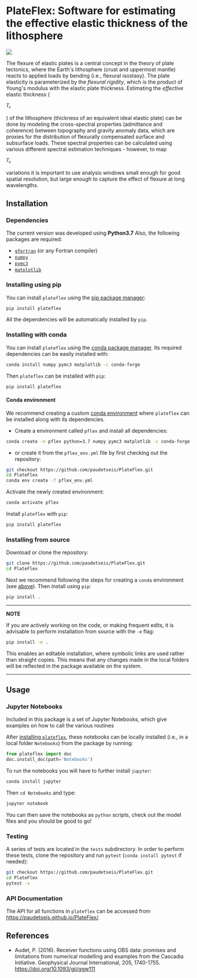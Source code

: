 # PlateFlex: Software for estimating the effective elastic thickness of the lithosphere

![](./plateflex/examples/picture/tws_logo.png)

The flexure of elastic plates is a central concept in the theory of plate tectonics,
where the Earth's lithosphere (crust and uppermost mantle) reacts to applied loads 
by bending (i.e., flexural isostasy). The plate elasticity is parameterized by the 
*flexural rigidity*, which is the product of Young's modulus with the elastic plate 
thickness. Estimating the *effective* elastic thickness 
(

<p style="font-family:times; font-style:italic"> T<sub>e</sub> </p>

) of the lithosphere (thickness 
of an equivalent ideal elastic plate) can be done by modeling the cross-spectral 
properties (admittance and coherence) between topography and gravity anomaly data, 
which are proxies for the distribution of flexurally compensated surface and subsurface 
loads. These spectral properties can be calculated using various different spectral
estimation techniques - however, to map 

<p style="font-family:times; font-style:italic"> T<sub>e</sub> </p> 

variations it is important to use
analysis windows small enough for good spatial resolution, but large enough
to capture the effect of flexure at long wavelengths. 

<!-- This package contains `python` and `fortran` modules to synthesize teleseismic 
body-wave propagation through stacks of generally anisotropic and strictly horizontal 
layers using the matrix propagator approach of [Kennett (1983)](#references). 
The software also properly models reverberations from an overlying column of water, 
effectively simulating ocean-bottom seismic (OBS) station recordings. The software 
will be useful in a variety of teleseismic receiver-based studies, such as P or S 
receiver functions, long-period P-wave polarization, shear-wave splitting from 
core-refracted shear waves (i.e., SKS, SKKS), etc. It may also be the starting point 
for stochastic inverse methods (e.g., Monte Carlo sampling). The main part of the
code is written in `fortran` with `python` wrappers. Common computational 
workflows are covered in the Jupyter notebooks bundled with this package.
 -->
## Installation

### Dependencies

The current version was developed using **Python3.7**
Also, the following packages are required:

- [`gfortran`](https://gcc.gnu.org/wiki/GFortran) (or any Fortran compiler)
- [`numpy`](https://numpy.org)
- [`pymc3`](https://docs.pymc.io)
- [`matplotlib`](https://matplotlib.org)

### Installing using pip

You can install `plateflex` using the [pip package manager](https://pypi.org/project/pip/):

```bash
pip install plateflex
```
All the dependencies will be automatically installed by `pip`.

### Installing with conda

You can install `plateflex` using the [conda package manager](https://conda.io).
Its required dependencies can be easily installed with:

```bash
conda install numpy pymc3 matplotlib -c conda-forge
```

Then `plateflex` can be installed with `pip`:

```bash
pip install plateflex
```

#### Conda environment

We recommend creating a custom 
[conda environment](https://conda.io/docs/user-guide/tasks/manage-environments.html)
where `plateflex` can be installed along with its dependencies. 

- Create a environment called `pflex` and install all dependencies:

```bash
conda create -n pflex python=3.7 numpy pymc3 matplotlib -c conda-forge
```

- or create it from the `pflex_env.yml` file by first checking out the repository:

```bash
git checkout https://github.com/paudetseis/PlateFlex.git
cd PlateFlex
conda env create -f pflex_env.yml
```

Activate the newly created environment:

```bash
conda activate pflex
```

Install `plateflex` with `pip`:

```bash
pip install plateflex
```

### Installing from source

Download or clone the repository:
```bash
git clone https://github.com/paudetseis/PlateFlex.git
cd PlateFlex
```

Next we recommend following the steps for creating a `conda` environment (see [above](#conda-environment)). Then install using `pip`:

```bash
pip install .
``` 

---
**NOTE**

If you are actively working on the code, or making frequent edits, it is advisable to perform 
installation from source with the `-e` flag: 

```bash
pip install -e .
```

This enables an editable installation, where symbolic links are used rather than straight 
copies. This means that any changes made in the local folders will be reflected in the 
package available on the system.

---

## Usage 

### Jupyter Notebooks

Included in this package is a set of Jupyter Notebooks, which give examples on how to call the various routines 
<!-- and obtain plane wave seismograms and receiver functions. The Notebooks describe how to reproduce published examples of synthetic data from [Audet (2016)](#references) and [Porter et al. (2011)](#references).

- [sim_obs_Audet2016.ipynb](./plateflex/examples/Notebooks/sim_obs_Audet2016.ipynb): Example plane wave seismograms and P receiver functions for OBS data from [Audet (2016)](#Audet).
- [sim_Prfs_Porter2011.ipynb](./plateflex/examples/Notebooks/sim_Prfs_Porter2011.ipynb): Example P receiver functions from [Porter et al. (2011)](#Porter)
- [sim_SKS.ipynb](./plateflex/examples/Notebooks/sim_SKS.ipynb): Example plane wave seismograms for SKS splitting studies.
 -->
After [installing `plateflex`](#installation), these notebooks can be locally installed (i.e., in a local folder `Notebooks`) from the package by running:

```python
from plateflex import doc
doc.install_doc(path='Notebooks')
```

To run the notebooks you will have to further install `jupyter`:

```bash
conda install jupyter
```

Then ```cd Notebooks``` and type:

```bash
jupyter notebook
```

You can then save the notebooks as `python` scripts, check out the model files and you should be good to go!

### Testing

A series of tests are located in the ``tests`` subdirectory. In order to perform these tests, clone the repository and run `pytest` (`conda install pytest` if needed):

```bash
git checkout https://github.com/paudetseis/PlateFlex.git
cd PlateFlex
pytest -v
```

### API Documentation

The API for all functions in `plateflex` can be accessed from https://paudetseis.github.io/PlateFlex/.

## References

- Audet, P. (2016). Receiver functions using OBS data: promises and limitations from numerical modelling and examples from the Cascadia Initiative. Geophysical Journal International, 205, 1740-1755. https://doi.org/10.1093/gji/ggw111

